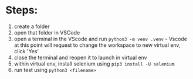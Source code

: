 # Steps:
1. create a folder 
2. open that folder in VSCode
3. open a terminal in the VScode and run `python3 -m venv .venv` - Vscode at this point will request to change the workspace to new virtual env, click 'Yes'
4. close the terminal and reopen it to launch in virtual env
5. within virtual env, install selenium using `pip3 install -U selenium`
6. run test using `python3 <filename>` 
